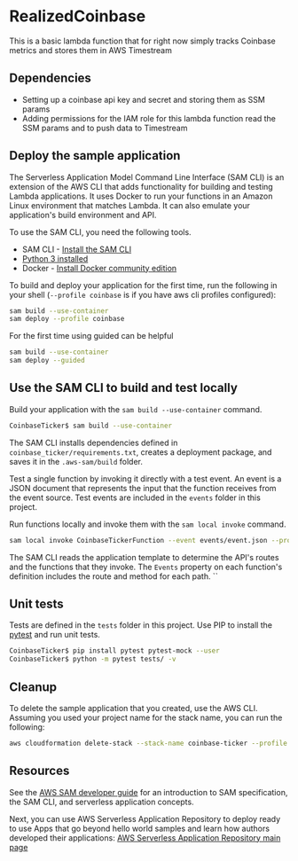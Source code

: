 # RealizedCoinbase

This is a basic lambda function that for right now simply tracks Coinbase metrics and stores them in AWS Timestream

## Dependencies 
- Setting up a coinbase api key and secret and storing them as SSM params
- Adding permissions for the IAM role for this lambda function read the SSM params and to push data to Timestream


## Deploy the sample application

The Serverless Application Model Command Line Interface (SAM CLI) is an extension of the AWS CLI that adds functionality for building and testing Lambda applications. It uses Docker to run your functions in an Amazon Linux environment that matches Lambda. It can also emulate your application's build environment and API.

To use the SAM CLI, you need the following tools.

* SAM CLI - [Install the SAM CLI](https://docs.aws.amazon.com/serverless-application-model/latest/developerguide/serverless-sam-cli-install.html)
* [Python 3 installed](https://www.python.org/downloads/)
* Docker - [Install Docker community edition](https://hub.docker.com/search/?type=edition&offering=community)

To build and deploy your application for the first time, run the following in your shell (`--profile coinbase` is if you have aws cli profiles configured):
```bash
sam build --use-container
sam deploy --profile coinbase
```

For the first time using guided can be helpful
```bash
sam build --use-container
sam deploy --guided
```
## Use the SAM CLI to build and test locally

Build your application with the `sam build --use-container` command.

```bash
CoinbaseTicker$ sam build --use-container
```

The SAM CLI installs dependencies defined in `coinbase_ticker/requirements.txt`, creates a deployment package, and saves it in the `.aws-sam/build` folder.

Test a single function by invoking it directly with a test event. An event is a JSON document that represents the input that the function receives from the event source. Test events are included in the `events` folder in this project.

Run functions locally and invoke them with the `sam local invoke` command.

```bash
sam local invoke CoinbaseTickerFunction --event events/event.json --profile coinbase
```



The SAM CLI reads the application template to determine the API's routes and the functions that they invoke. The `Events` property on each function's definition includes the route and method for each path.
``

## Unit tests

Tests are defined in the `tests` folder in this project. Use PIP to install the [pytest](https://docs.pytest.org/en/latest/) and run unit tests.

```bash
CoinbaseTicker$ pip install pytest pytest-mock --user
CoinbaseTicker$ python -m pytest tests/ -v
```

## Cleanup

To delete the sample application that you created, use the AWS CLI. Assuming you used your project name for the stack name, you can run the following:

```bash
aws cloudformation delete-stack --stack-name coinbase-ticker --profile coinbase
```

## Resources

See the [AWS SAM developer guide](https://docs.aws.amazon.com/serverless-application-model/latest/developerguide/what-is-sam.html) for an introduction to SAM specification, the SAM CLI, and serverless application concepts.

Next, you can use AWS Serverless Application Repository to deploy ready to use Apps that go beyond hello world samples and learn how authors developed their applications: [AWS Serverless Application Repository main page](https://aws.amazon.com/serverless/serverlessrepo/)
